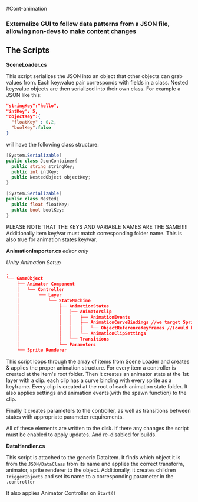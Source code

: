 #Cont-animation
### Externalize GUI to follow data patterns from a JSON file, allowing non-devs to make content changes

## The Scripts
**SceneLoader.cs**

This script serializes the JSON into an object that other objects can grab values from. Each key:value pair corresponds with fields in a class. Nested key:value objects are then serialized into their own class. For example a JSON like this:

```json
"stringKey":"hello",
"intKey": 5,
"objectKey":{
  "floatKey" : 0.2,
  "boolKey":false
}
```
will have the following class structure:

```c#
[System.Serializable]
public class JsonContainer{
  public string stringKey;
  public int intKey;
  public NestedObject objectKey;
}

[System.Serializable]
public class Nested{
  public float floatKey;
  public bool boolKey;
}
```

PLEASE NOTE THAT THE KEYS AND VARIABLE NAMES ARE THE SAME!!!!! Additionally item key/var must match corresponding folder name. This is also true for animation states key/var.

**AnimationImporter.cs** *editor only*

*Unity Animation Setup*
```json
.
└── GameObject
    ├── Animator Component
    │   └── Controller
    │       └── Layer
    │           └── StateMachine
    │               ├── AnimationStates
    │               │   ├── AnimatorClip
    │               │   │   ├── AnimationEvents
    │               │   │   ├── AnimationCurveBindings //we target SpriteRender here
    │               │   │   │   └── ObjectReferenceKeyframes //(could be child of something else)
    │               │   │   └── AnimationClipSettings
    │               │   └── Transitions
    │               └── Parameters
    └── Sprite Renderer
```
This script loops through the array of items from Scene Loader and creates & applies the proper animation structure. For every item a controller is created at the item's root folder. Then it creates an animator state at the 1st layer with a clip. each clip has a curve binding with every sprite as a keyframe. Every clip is created at the root of each animation state folder.  It also applies settings and animation events(with the spawn function) to the clip. 

Finally it creates parameters to the controller, as well as transitions between states with appropriate parameter requirements.

All of these elements are written to the disk. If there any changes the script must be enabled to apply updates. And re-disabled for builds.

**DataHandler.cs**

This script is attached to the generic DataItem. It finds which object it is from the `JSON/DataClass` from its name and applies the correct transform, animator, sprite renderer to the object. Additionally, it creates children `TriggerObjects` and set its name to a corresponding parameter in the `.controller`

It also applies Animator Controller on `Start()`